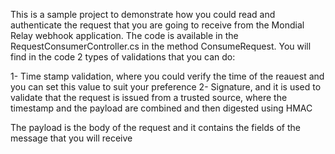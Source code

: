 This is a sample project to demonstrate how you could read and authenticate the request that you are going to receive from the Mondial Relay webhook application.
The code is available in the RequestConsumerController.cs in the method ConsumeRequest. 
You will find in the code 2 types of validations that you can do: 

1- Time stamp validation, where you could verify the time of the reauest and you can set this value to suit your preference
2- Signature, and it is used to validate that the request is issued from a trusted source, where the timestamp and the payload are combined and then digested using HMAC

The payload is the body of the request and it contains the fields of the message that you will receive
